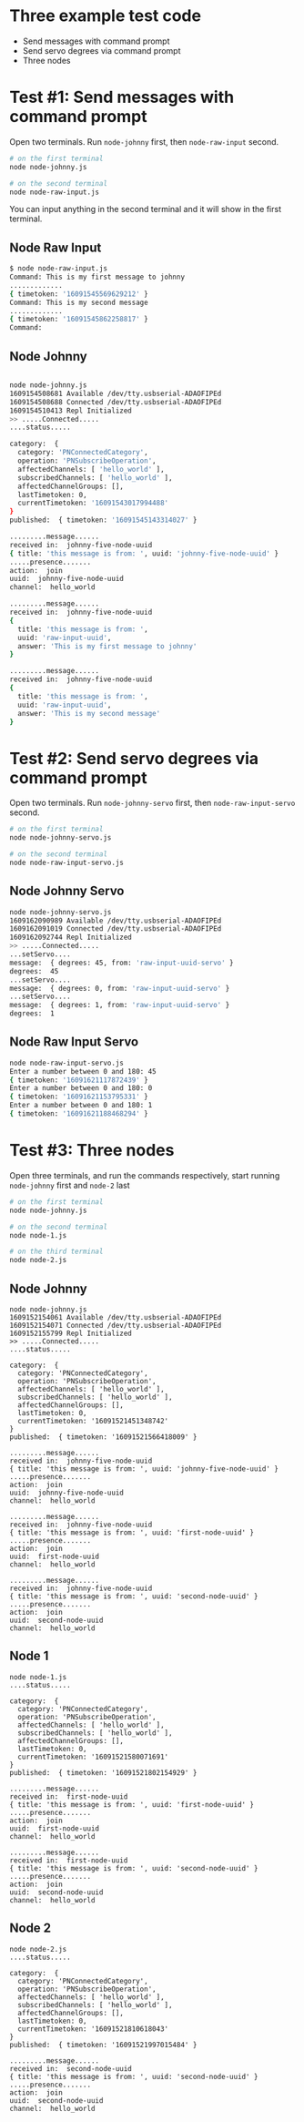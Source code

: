 # Three example test code

-   Send messages with command prompt
-   Send servo degrees via command prompt
-   Three nodes

# Test #1: Send messages with command prompt

Open two terminals. Run `node-johnny` first, then `node-raw-input` second.

```bash
# on the first terminal
node node-johnny.js

# on the second terminal
node node-raw-input.js

```

You can input anything in the second terminal and it will show in the first terminal.

## Node Raw Input

```bash
$ node node-raw-input.js
Command: This is my first message to johnny
.............
{ timetoken: '16091545569629212' }
Command: This is my second message
.............
{ timetoken: '16091545862258817' }
Command:
```

## Node Johnny

```bash

node node-johnny.js
1609154508681 Available /dev/tty.usbserial-ADAOFIPEd
1609154508688 Connected /dev/tty.usbserial-ADAOFIPEd
1609154510413 Repl Initialized
>> .....Connected.....
....status.....

category:  {
  category: 'PNConnectedCategory',
  operation: 'PNSubscribeOperation',
  affectedChannels: [ 'hello_world' ],
  subscribedChannels: [ 'hello_world' ],
  affectedChannelGroups: [],
  lastTimetoken: 0,
  currentTimetoken: '16091543017994488'
}
published:  { timetoken: '16091545143314027' }

.........message......
received in:  johnny-five-node-uuid
{ title: 'this message is from: ', uuid: 'johnny-five-node-uuid' }
.....presence.......
action:  join
uuid:  johnny-five-node-uuid
channel:  hello_world

.........message......
received in:  johnny-five-node-uuid
{
  title: 'this message is from: ',
  uuid: 'raw-input-uuid',
  answer: 'This is my first message to johnny'
}

.........message......
received in:  johnny-five-node-uuid
{
  title: 'this message is from: ',
  uuid: 'raw-input-uuid',
  answer: 'This is my second message'
}

```

# Test #2: Send servo degrees via command prompt

Open two terminals. Run `node-johnny-servo` first, then `node-raw-input-servo` second.

```bash
# on the first terminal
node node-johnny-servo.js

# on the second terminal
node node-raw-input-servo.js

```

## Node Johnny Servo

```bash
node node-johnny-servo.js
1609162090989 Available /dev/tty.usbserial-ADAOFIPEd
1609162091019 Connected /dev/tty.usbserial-ADAOFIPEd
1609162092744 Repl Initialized
>> .....Connected.....
...setServo....
message:  { degrees: 45, from: 'raw-input-uuid-servo' }
degrees:  45
...setServo....
message:  { degrees: 0, from: 'raw-input-uuid-servo' }
...setServo....
message:  { degrees: 1, from: 'raw-input-uuid-servo' }
degrees:  1
```

## Node Raw Input Servo

```bash
node node-raw-input-servo.js
Enter a number between 0 and 180: 45
{ timetoken: '16091621117872439' }
Enter a number between 0 and 180: 0
{ timetoken: '16091621153795331' }
Enter a number between 0 and 180: 1
{ timetoken: '16091621188468294' }
```

# Test #3: Three nodes

Open three terminals, and run the commands respectively, start running `node-johnny` first and `node-2` last

```bash
# on the first terminal
node node-johnny.js

# on the second terminal
node node-1.js

# on the third terminal
node node-2.js

```

## Node Johnny

```
node node-johnny.js
1609152154061 Available /dev/tty.usbserial-ADAOFIPEd
1609152154071 Connected /dev/tty.usbserial-ADAOFIPEd
1609152155799 Repl Initialized
>> .....Connected.....
....status.....

category:  {
  category: 'PNConnectedCategory',
  operation: 'PNSubscribeOperation',
  affectedChannels: [ 'hello_world' ],
  subscribedChannels: [ 'hello_world' ],
  affectedChannelGroups: [],
  lastTimetoken: 0,
  currentTimetoken: '16091521451348742'
}
published:  { timetoken: '16091521566418009' }

.........message......
received in:  johnny-five-node-uuid
{ title: 'this message is from: ', uuid: 'johnny-five-node-uuid' }
.....presence.......
action:  join
uuid:  johnny-five-node-uuid
channel:  hello_world

.........message......
received in:  johnny-five-node-uuid
{ title: 'this message is from: ', uuid: 'first-node-uuid' }
.....presence.......
action:  join
uuid:  first-node-uuid
channel:  hello_world

.........message......
received in:  johnny-five-node-uuid
{ title: 'this message is from: ', uuid: 'second-node-uuid' }
.....presence.......
action:  join
uuid:  second-node-uuid
channel:  hello_world
```

## Node 1

```
node node-1.js
....status.....

category:  {
  category: 'PNConnectedCategory',
  operation: 'PNSubscribeOperation',
  affectedChannels: [ 'hello_world' ],
  subscribedChannels: [ 'hello_world' ],
  affectedChannelGroups: [],
  lastTimetoken: 0,
  currentTimetoken: '16091521580071691'
}
published:  { timetoken: '16091521802154929' }

.........message......
received in:  first-node-uuid
{ title: 'this message is from: ', uuid: 'first-node-uuid' }
.....presence.......
action:  join
uuid:  first-node-uuid
channel:  hello_world

.........message......
received in:  first-node-uuid
{ title: 'this message is from: ', uuid: 'second-node-uuid' }
.....presence.......
action:  join
uuid:  second-node-uuid
channel:  hello_world
```

## Node 2

```
node node-2.js
....status.....

category:  {
  category: 'PNConnectedCategory',
  operation: 'PNSubscribeOperation',
  affectedChannels: [ 'hello_world' ],
  subscribedChannels: [ 'hello_world' ],
  affectedChannelGroups: [],
  lastTimetoken: 0,
  currentTimetoken: '16091521810618043'
}
published:  { timetoken: '16091521997015484' }

.........message......
received in:  second-node-uuid
{ title: 'this message is from: ', uuid: 'second-node-uuid' }
.....presence.......
action:  join
uuid:  second-node-uuid
channel:  hello_world
```
